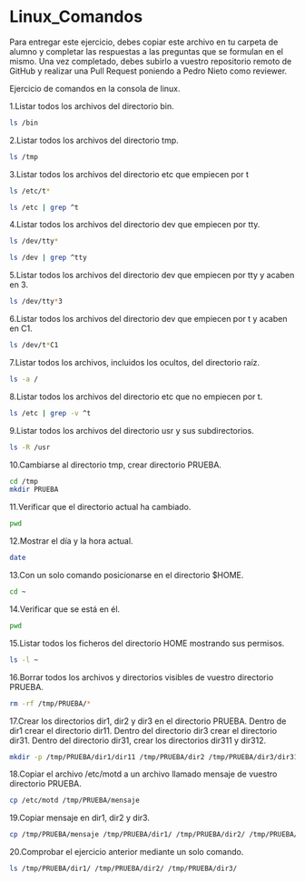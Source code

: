 # Linux_Comandos

Para entregar este ejercicio, debes copiar este archivo en tu carpeta de alumno y completar las respuestas a las preguntas que se formulan en el mismo.
Una vez completado, debes subirlo a vuestro repositorio remoto de GitHub y realizar una Pull Request poniendo a Pedro Nieto como reviewer.


Ejercicio de comandos en la consola de linux.

  1.Listar todos los archivos del directorio bin.

  ```bash
  ls /bin
  ```   
    
  2.Listar todos los archivos del directorio tmp.
   
  ```bash
  ls /tmp
  ```   
    
  3.Listar todos los archivos del directorio etc que empiecen por t 
    
  ```bash
  ls /etc/t*
  ```   
  ```bash
  ls /etc | grep ^t
  ```  
  4.Listar todos los archivos del directorio dev que empiecen por tty.
    
  ```bash
  ls /dev/tty*
  ```  

  ```bash
  ls /dev | grep ^tty
  ```  
  5.Listar todos los archivos del directorio dev que empiecen por tty y acaben en 3.
    
  ```bash
  ls /dev/tty*3
  ```   
    
  6.Listar todos los archivos del directorio dev que empiecen por t y acaben en C1.
    
  ```bash
  ls /dev/t*C1
  ```  

  7.Listar todos los archivos, incluidos los ocultos, del directorio raíz.
    
  ```bash
  ls -a /
  ```  
    
  8.Listar todos los archivos del directorio etc que no empiecen por t.
    
  ```bash
  ls /etc | grep -v ^t
  ```  

  9.Listar todos los archivos del directorio usr y sus subdirectorios.
    
  ```bash
  ls -R /usr
  ```  

  10.Cambiarse al directorio tmp, crear directorio PRUEBA.
    
   ```bash
  cd /tmp
  mkdir PRUEBA
  ```  

  11.Verificar que el directorio actual ha cambiado.
    
  ```bash
  pwd
  ```   

  12.Mostrar el día y la hora actual.
    
   ```bash
  date
  ```  

  13.Con un solo comando posicionarse en el directorio $HOME.
    
  ```bash
  cd ~
  ```   
 
  14.Verificar que se está en él.
    
   ```bash
  pwd
  ```  

  15.Listar todos los ficheros del directorio HOME mostrando sus permisos.
    
   ```bash
  ls -l ~
  ```  

  16.Borrar todos los archivos y directorios visibles de vuestro directorio PRUEBA.
    
   ```bash
  rm -rf /tmp/PRUEBA/*
  ```  

  17.Crear los directorios dir1, dir2 y dir3 en el directorio PRUEBA. Dentro de dir1 crear el directorio dir11. Dentro del directorio 
  dir3 crear el directorio dir31. Dentro del directorio dir31, crear los directorios dir311 y dir312.
    
   ```bash
  mkdir -p /tmp/PRUEBA/dir1/dir11 /tmp/PRUEBA/dir2 /tmp/PRUEBA/dir3/dir31/dir311 /tmp/PRUEBA/dir3/dir31/dir312
  ```  
    
  18.Copiar el archivo /etc/motd a un archivo llamado mensaje de vuestro directorio PRUEBA.
    
   ```bash
  cp /etc/motd /tmp/PRUEBA/mensaje
  ```  

  19.Copiar mensaje en dir1, dir2 y dir3.
    
  ```bash
  cp /tmp/PRUEBA/mensaje /tmp/PRUEBA/dir1/ /tmp/PRUEBA/dir2/ /tmp/PRUEBA/dir3/
  ```   
    
  20.Comprobar el ejercicio anterior mediante un solo comando.
    
  ```bash
  ls /tmp/PRUEBA/dir1/ /tmp/PRUEBA/dir2/ /tmp/PRUEBA/dir3/
  ``` 
 
   